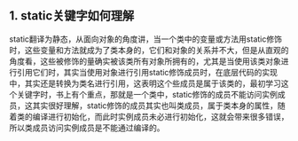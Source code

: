 ## 1. static关键字如何理解        
static翻译为静态，从面向对象的角度讲，当一个类中的变量或方法用static修饰时，这些变量和方法就成为了类本身的，它们和对象的关系并不大，但是从直观的角度看，这些被修饰的量确实被该类所有对象所拥有的，尤其是当使用该类对象进行引用它们时，其实当使用对象进行引用static修饰成员时，在底层代码的实现中，其实还是转换为类名进行引用，这表明这个些成员是属于该类的，最初学习这个关键字时，书上有个重点，那就是一个类中，static修饰的成员不能访问实例成员，这其实很好理解，static修饰的成员其实也叫类成员，属于类本身的属性，随着类的编译进行初始化，而此时实例成员未必进行初始化，这就会带来很多错误，所以类成员访问实例成员是不能通过编译的。       
